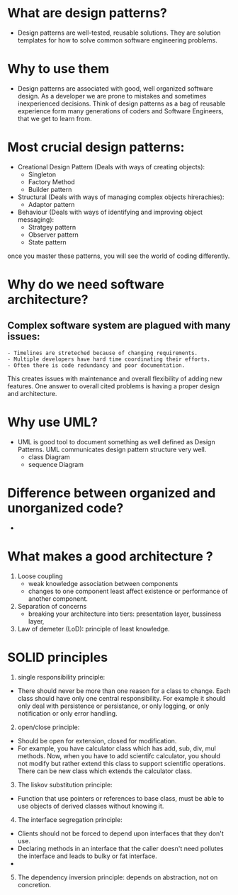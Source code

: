 # What are design patterns?
- Design patterns are well-tested, reusable solutions. They are solution templates for how to solve common software engineering problems.

# Why to use them
- Design patterns are associated with good, well organized software design. As a developer we are prone to mistakes and sometimes inexperienced decisions. Think of design patterns as a bag of reusable experience form many generations of coders and Software Engineers, that we get to learn from.

# Most crucial design patterns:
- Creational Design Pattern (Deals with ways of creating objects): 
    - Singleton
    - Factory Method
    - Builder pattern
- Structural (Deals with ways of managing complex objects hirerachies): 
    - Adaptor pattern
- Behaviour (Deals with ways of identifying and improving object messaging): 
    - Stratgey pattern
    - Observer pattern
    - State pattern

once you master these patterns, you will see the world of coding differently. 

# Why do we need software architecture?
  ## Complex software system are plagued with many issues:
    - Timelines are streteched because of changing requirements.
    - Multiple developers have hard time coordinating their efforts.
    - Often there is code redundancy and poor documentation.
  This creates issues with maintenance and overall flexibility of adding new features. 
  One answer to overall cited problems is having a proper design and architecture.

# Why use UML?
- UML is good tool to document something as well defined as Design Patterns. UML communicates design pattern structure very well. 
    - class Diagram
    - sequence Diagram

# Difference between organized and unorganized code?
- 

# What makes a good architecture ?
1. Loose coupling
   - weak knowledge association between components
   - changes to one component least affect existence or performance of another component.
2. Separation of concerns
    - breaking your architecture into tiers:
     presentation layer, bussiness layer, 
3. Law of demeter (LoD): principle of least knowledge.

# SOLID principles
1. single responsibility principle: 
- There should never be more than one reason for a class to change. Each class should have only one central responsibility. For example it should only deal with persistence or persistance, or only logging, or only notification or only error handling.

2. open/close principle: 
- Should be open for extension, closed for modification.
- For example, you have calculator class which has add, sub, div, mul methods. Now, when you have to add scientifc calculator, you should not modify but rather extend this class to support scientific operations. There can be new class which extends the calculator class.

3. The liskov substitution principle: 
- Function that use pointers or references to base class, must be able to use objects of derived classes without knowing it. 

4. The interface segregation principle: 
- Clients should not be forced to depend upon interfaces that they don't use.
- Declaring methods in an interface that the caller doesn't need pollutes the interface and leads to bulky or fat interface.
- 

5. The dependency inversion principle: depends on abstraction, not on concretion.

